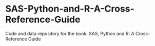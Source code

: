 # SAS-Python-and-R-A-Cross-Reference-Guide
Code and data repository for the book:  SAS, Python and R: A Cross-Reference Guide
